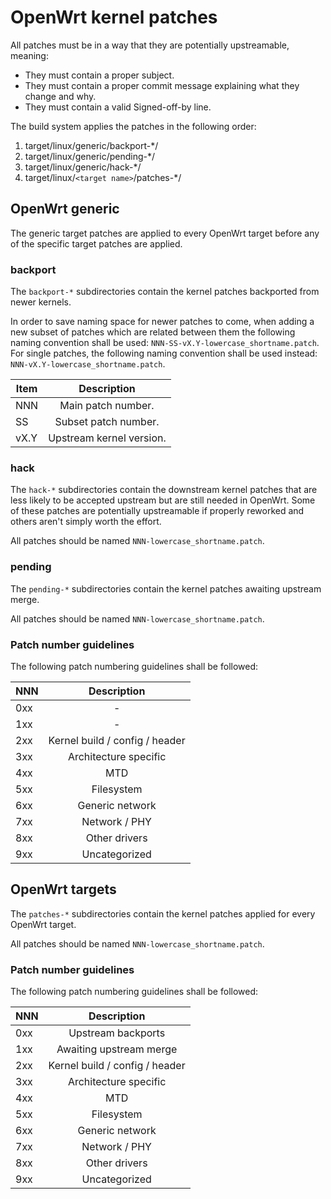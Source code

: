 # OpenWrt kernel patches

All patches must be in a way that they are potentially upstreamable, meaning:

* They must contain a proper subject.
* They must contain a proper commit message explaining what they change and why.
* They must contain a valid Signed-off-by line.

The build system applies the patches in the following order:

1. target/linux/generic/backport-*/
2. target/linux/generic/pending-*/
3. target/linux/generic/hack-*/
4. target/linux/`<target name>`/patches-*/

## OpenWrt generic

The generic target patches are applied to every OpenWrt target before any of the specific target patches are applied.

### backport

The `backport-*` subdirectories contain the kernel patches backported from newer kernels.

In order to save naming space for newer patches to come, when adding a new subset of patches which are related between them the following naming convention shall be used: `NNN-SS-vX.Y-lowercase_shortname.patch`.
For single patches, the following naming convention shall be used instead: `NNN-vX.Y-lowercase_shortname.patch`.

| Item  | Description              |
| ----- |:------------------------:|
| NNN   | Main patch number.       |
| SS    | Subset patch number.     |
| vX.Y  | Upstream kernel version. |

### hack

The `hack-*` subdirectories contain the downstream kernel patches that are less likely to be accepted upstream but are still needed in OpenWrt.
Some of these patches are potentially upstreamable if properly reworked and others aren't simply worth the effort.

All patches should be named `NNN-lowercase_shortname.patch`.

### pending

The `pending-*` subdirectories contain the kernel patches awaiting upstream merge.

All patches should be named `NNN-lowercase_shortname.patch`.

### Patch number guidelines

The following patch numbering guidelines shall be followed:

| NNN  | Description                     |
| ---- |:-------------------------------:|
| 0xx  | -                               |
| 1xx  | -                               |
| 2xx  | Kernel build / config / header  |
| 3xx  | Architecture specific           |
| 4xx  | MTD                             |
| 5xx  | Filesystem                      |
| 6xx  | Generic network                 |
| 7xx  | Network / PHY                   |
| 8xx  | Other drivers                   |
| 9xx  | Uncategorized                   |

## OpenWrt targets

The `patches-*` subdirectories contain the kernel patches applied for every OpenWrt target.

All patches should be named `NNN-lowercase_shortname.patch`.

### Patch number guidelines

The following patch numbering guidelines shall be followed:

| NNN  | Description                     |
| ---- |:-------------------------------:|
| 0xx  | Upstream backports              |
| 1xx  | Awaiting upstream merge         |
| 2xx  | Kernel build / config / header  |
| 3xx  | Architecture specific           |
| 4xx  | MTD                             |
| 5xx  | Filesystem                      |
| 6xx  | Generic network                 |
| 7xx  | Network / PHY                   |
| 8xx  | Other drivers                   |
| 9xx  | Uncategorized                   |
